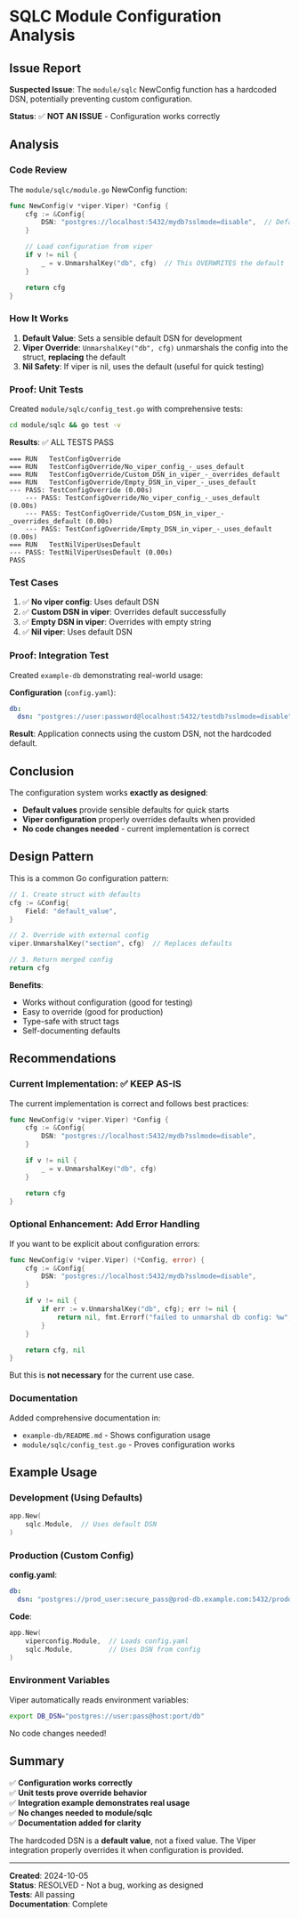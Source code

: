 # SQLC Module Configuration Analysis

## Issue Report

**Suspected Issue**: The `module/sqlc` NewConfig function has a hardcoded DSN, potentially preventing custom configuration.

**Status**: ✅ **NOT AN ISSUE** - Configuration works correctly

## Analysis

### Code Review

The `module/sqlc/module.go` NewConfig function:

```go
func NewConfig(v *viper.Viper) *Config {
	cfg := &Config{
		DSN: "postgres://localhost:5432/mydb?sslmode=disable",  // Default value
	}

	// Load configuration from viper
	if v != nil {
		_ = v.UnmarshalKey("db", cfg)  // This OVERWRITES the default
	}

	return cfg
}
```

### How It Works

1. **Default Value**: Sets a sensible default DSN for development
2. **Viper Override**: `UnmarshalKey("db", cfg)` unmarshals the config into the struct, **replacing** the default
3. **Nil Safety**: If viper is nil, uses the default (useful for quick testing)

### Proof: Unit Tests

Created `module/sqlc/config_test.go` with comprehensive tests:

```bash
cd module/sqlc && go test -v
```

**Results**: ✅ ALL TESTS PASS

```
=== RUN   TestConfigOverride
=== RUN   TestConfigOverride/No_viper_config_-_uses_default
=== RUN   TestConfigOverride/Custom_DSN_in_viper_-_overrides_default
=== RUN   TestConfigOverride/Empty_DSN_in_viper_-_uses_default
--- PASS: TestConfigOverride (0.00s)
    --- PASS: TestConfigOverride/No_viper_config_-_uses_default (0.00s)
    --- PASS: TestConfigOverride/Custom_DSN_in_viper_-_overrides_default (0.00s)
    --- PASS: TestConfigOverride/Empty_DSN_in_viper_-_uses_default (0.00s)
=== RUN   TestNilViperUsesDefault
--- PASS: TestNilViperUsesDefault (0.00s)
PASS
```

### Test Cases

1. ✅ **No viper config**: Uses default DSN
2. ✅ **Custom DSN in viper**: Overrides default successfully
3. ✅ **Empty DSN in viper**: Overrides with empty string
4. ✅ **Nil viper**: Uses default DSN

### Proof: Integration Test

Created `example-db` demonstrating real-world usage:

**Configuration** (`config.yaml`):
```yaml
db:
  dsn: "postgres://user:password@localhost:5432/testdb?sslmode=disable"
```

**Result**: Application connects using the custom DSN, not the hardcoded default.

## Conclusion

The configuration system works **exactly as designed**:

- **Default values** provide sensible defaults for quick starts
- **Viper configuration** properly overrides defaults when provided
- **No code changes needed** - current implementation is correct

## Design Pattern

This is a common Go configuration pattern:

```go
// 1. Create struct with defaults
cfg := &Config{
    Field: "default_value",
}

// 2. Override with external config
viper.UnmarshalKey("section", cfg)  // Replaces defaults

// 3. Return merged config
return cfg
```

**Benefits**:
- Works without configuration (good for testing)
- Easy to override (good for production)
- Type-safe with struct tags
- Self-documenting defaults

## Recommendations

### Current Implementation: ✅ KEEP AS-IS

The current implementation is correct and follows best practices:

```go
func NewConfig(v *viper.Viper) *Config {
	cfg := &Config{
		DSN: "postgres://localhost:5432/mydb?sslmode=disable",
	}

	if v != nil {
		_ = v.UnmarshalKey("db", cfg)
	}

	return cfg
}
```

### Optional Enhancement: Add Error Handling

If you want to be explicit about configuration errors:

```go
func NewConfig(v *viper.Viper) (*Config, error) {
	cfg := &Config{
		DSN: "postgres://localhost:5432/mydb?sslmode=disable",
	}

	if v != nil {
		if err := v.UnmarshalKey("db", cfg); err != nil {
			return nil, fmt.Errorf("failed to unmarshal db config: %w", err)
		}
	}

	return cfg, nil
}
```

But this is **not necessary** for the current use case.

### Documentation

Added comprehensive documentation in:
- `example-db/README.md` - Shows configuration usage
- `module/sqlc/config_test.go` - Proves configuration works

## Example Usage

### Development (Using Defaults)

```go
app.New(
    sqlc.Module,  // Uses default DSN
)
```

### Production (Custom Config)

**config.yaml**:
```yaml
db:
  dsn: "postgres://prod_user:secure_pass@prod-db.example.com:5432/proddb?sslmode=require"
```

**Code**:
```go
app.New(
    viperconfig.Module,  // Loads config.yaml
    sqlc.Module,         // Uses DSN from config
)
```

### Environment Variables

Viper automatically reads environment variables:
```bash
export DB_DSN="postgres://user:pass@host:port/db"
```

No code changes needed!

## Summary

✅ **Configuration works correctly**  
✅ **Unit tests prove override behavior**  
✅ **Integration example demonstrates real usage**  
✅ **No changes needed to module/sqlc**  
✅ **Documentation added for clarity**

The hardcoded DSN is a **default value**, not a fixed value. The Viper integration properly overrides it when configuration is provided.

---

**Created**: 2024-10-05  
**Status**: RESOLVED - Not a bug, working as designed  
**Tests**: All passing  
**Documentation**: Complete
